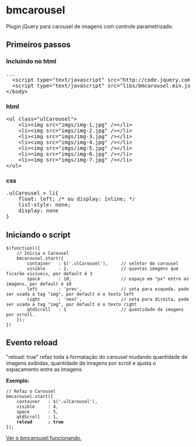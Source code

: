 <h1>bmcarousel</h1>

Plugin jQuery para carousel de imagens com controle parametrizado.


<h2>Primeiros passos</h2> 
<h3>Incluindo no html</h3>
<div class="highlight highlight-js"><pre><span class="err">...
  <span class="o">&lt;</span><span class="nx">script</span> <span class="nx">type</span><span class="o">=</span><span class="s2">"text/javascript"</span> <span class="nx">src</span><span class="o">=</span><span class="s2">"http://code.jquery.com/jquery-2.0.3.min.js"</span><span class="o">&gt;</span>
  <span class="o">&lt;</span><span class="nx">script</span> <span class="nx">type</span><span class="o">=</span><span class="s2">"text/javascript"</span> <span class="nx">src</span><span class="o">=</span><span class="s2">"libs/bmcarousel.min.js"</span><span class="o">&gt;&lt;</span><span class="err">/script&gt;</span>
<span class="o">&lt;</span><span class="err">/body&gt;</span></pre></div>
<h3>html</h3>
<pre><span class="o">&lt;</span><span>ul class="ulCarousel"</span><span class="o">&gt;</span>
	<span class="o">&lt;</span><span>li</span><span class="o">&gt;</span><span class="o">&lt;</span><span>img src="imgs/img-1.jpg"</span><span class="o"> /&gt;</span><span class="o">&lt;/</span><span>li</span><span class="o">&gt;</span>
	<span class="o">&lt;</span><span>li</span><span class="o">&gt;</span><span class="o">&lt;</span><span>img src="imgs/img-2.jpg"</span><span class="o"> /&gt;</span><span class="o">&lt;/</span><span>li</span><span class="o">&gt;</span>
	<span class="o">&lt;</span><span>li</span><span class="o">&gt;</span><span class="o">&lt;</span><span>img src="imgs/img-3.jpg"</span><span class="o"> /&gt;</span><span class="o">&lt;/</span><span>li</span><span class="o">&gt;</span>
	<span class="o">&lt;</span><span>li</span><span class="o">&gt;</span><span class="o">&lt;</span><span>img src="imgs/img-4.jpg"</span><span class="o"> /&gt;</span><span class="o">&lt;/</span><span>li</span><span class="o">&gt;</span>
	<span class="o">&lt;</span><span>li</span><span class="o">&gt;</span><span class="o">&lt;</span><span>img src="imgs/img-5.jpg"</span><span class="o"> /&gt;</span><span class="o">&lt;/</span><span>li</span><span class="o">&gt;</span>
	<span class="o">&lt;</span><span>li</span><span class="o">&gt;</span><span class="o">&lt;</span><span>img src="imgs/img-6.jpg"</span><span class="o"> /&gt;</span><span class="o">&lt;/</span><span>li</span><span class="o">&gt;</span>
	<span class="o">&lt;</span><span>li</span><span class="o">&gt;</span><span class="o">&lt;</span><span>img src="imgs/img-7.jpg"</span><span class="o"> /&gt;</span><span class="o">&lt;/</span><span>li</span><span class="o">&gt;</span>
<span class="o">&lt;/</span><span>ul</span><span class="o">&gt;</span></pre>



<h3>css</h3>
<pre>.ulCarousel > li{
	float: left; /* ou display: inline; */
	list-style: none;
	display: none
}</pre>

<h2>Iniciando o script</h2> 
<pre>
<code>$(function(){
	// Inicia o Carousel
	bmcarousel.start({
		container   : $('.ulCarousel'),		// seletor do carousel
		visible     : 2,      				// quantas imagens que ficarão visíveis, por default é 3
		space		: 10,     				// espaço em "px" entre as imagens, por default é 10
		left		: 'prev',   			// seta para esqueda, pode ser usada a tag "img", por default é o texto left
		right		: 'next',   			// seta para direita, pode ser usada a tag "img", por default é o texto right
		qtdScroll   : 1 					// quantidade de imagens por scroll.
	});
})</code>
</pre>

<h2>Evento reload</h2> 
"reload: true" refaz toda a formatação do carousel mudando quantidade de imagens exibidas, quantidade de imagens por scroll e ajusta o espaçamento entre as imagens.

<strong>Exemplo:</strong>
<pre>
<code>// Refaz o Carousel
bmcarousel.start({
	container   : $('.ulCarousel'),
	visible     : 4,      				
	space		: 5,     			
	qtdScroll   : 1,
	<strong>reload      : true</strong>
});</code>
</pre>

<a href="https://rawgithub.com/brunomarcel/bmcarousel/master/index.html" target="_blank">Ver o bmcarousel funcionando.</a>
